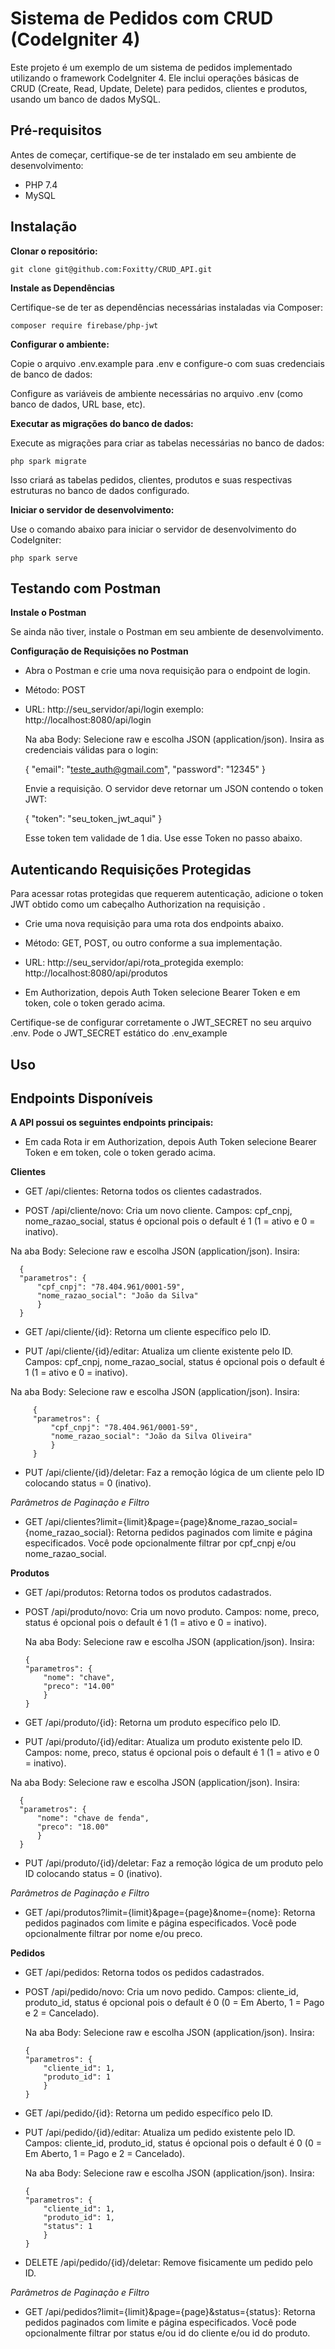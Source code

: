 Sistema de Pedidos com CRUD (CodeIgniter 4)
===

 Este projeto é um exemplo de um sistema de pedidos implementado utilizando o framework CodeIgniter 4. Ele inclui operações básicas de CRUD (Create, Read, Update, Delete) para pedidos, clientes e produtos, usando um banco de dados MySQL.

## Pré-requisitos
 Antes de começar, certifique-se de ter instalado em seu ambiente de desenvolvimento:
    
* PHP 7.4 
* MySQL

## Instalação
**Clonar o repositório:**

    git clone git@github.com:Foxitty/CRUD_API.git

**Instale as Dependências**

 Certifique-se de ter as dependências necessárias instaladas via Composer:
    
    composer require firebase/php-jwt

**Configurar o ambiente:**
    
 Copie o arquivo .env.example para .env e configure-o com suas credenciais de banco de dados:
 
 Configure as variáveis de ambiente necessárias no arquivo .env (como banco de dados, URL base, etc).

**Executar as migrações do banco de dados:**
    
 Execute as migrações para criar as tabelas necessárias no banco de dados:
    
    php spark migrate
    
 Isso criará as tabelas pedidos, clientes, produtos e suas respectivas estruturas no banco de dados configurado.

**Iniciar o servidor de desenvolvimento:**

 Use o comando abaixo para iniciar o servidor de desenvolvimento do CodeIgniter:

    php spark serve

## Testando com Postman

**Instale o Postman**

 Se ainda não tiver, instale o Postman em seu ambiente de desenvolvimento.

**Configuração de Requisições no Postman**

* Abra o Postman e crie uma nova requisição para o endpoint de login.

* Método: POST

* URL: http://seu_servidor/api/login exemplo: http://localhost:8080/api/login

    Na aba Body: Selecione raw e escolha JSON (application/json). Insira as credenciais válidas para o login:
    
    {
        "email": "teste_auth@gmail.com",
        "password": "12345"
    }
    
    Envie a requisição. O servidor deve retornar um JSON contendo o token JWT:
    
    {
        "token": "seu_token_jwt_aqui"
    }
    
    Esse token tem validade de 1 dia. Use esse Token no passo abaixo.

## Autenticando Requisições Protegidas

Para acessar rotas protegidas que requerem autenticação, adicione o token JWT obtido como um cabeçalho Authorization na requisição .

* Crie uma nova requisição para uma rota dos endpoints abaixo.

* Método: GET, POST, ou outro conforme a sua implementação.

* URL: http://seu_servidor/api/rota_protegida exemplo: http://localhost:8080/api/produtos

* Em Authorization, depois Auth Token selecione Bearer Token e em token, cole o token gerado acima.

Certifique-se de configurar corretamente o JWT_SECRET no seu arquivo .env. Pode o JWT_SECRET estático do .env_example

## Uso

## Endpoints Disponíveis

**A API possui os seguintes endpoints principais:**

* Em cada Rota ir em Authorization, depois Auth Token selecione Bearer Token e em token, cole o token gerado acima.

**Clientes**

* GET /api/clientes: Retorna todos os clientes cadastrados.

* POST /api/cliente/novo: Cria um novo cliente. Campos: cpf_cnpj, nome_razao_social, status é opcional pois o default é 1 (1 = ativo e 0 = inativo).
  
 Na aba Body: Selecione raw e escolha JSON (application/json). Insira:

      {
      "parametros": {
          "cpf_cnpj": "78.404.961/0001-59",
          "nome_razao_social": "João da Silva" 
          }
      } 
         

* GET /api/cliente/{id}: Retorna um cliente específico pelo ID.

* PUT /api/cliente/{id}/editar: Atualiza um cliente existente pelo ID. Campos: cpf_cnpj, nome_razao_social, status é opcional pois o default é 1 (1 = ativo e 0 = inativo).

Na aba Body: Selecione raw e escolha JSON (application/json). Insira:

         {
         "parametros": {
             "cpf_cnpj": "78.404.961/0001-59",
             "nome_razao_social": "João da Silva Oliveira"
             }
         }

* PUT /api/cliente/{id}/deletar: Faz a remoção lógica de um cliente pelo ID colocando status = 0 (inativo).

*Parâmetros de Paginação e Filtro*
* GET /api/clientes?limit={limit}&page={page}&nome_razao_social={nome_razao_social}: Retorna pedidos paginados com limite e página especificados. Você pode opcionalmente filtrar por cpf_cnpj e/ou nome_razao_social.


**Produtos**

* GET /api/produtos: Retorna todos os produtos cadastrados.

* POST /api/produto/novo: Cria um novo produto. Campos: nome, preco, status é opcional pois o default é 1 (1 = ativo e 0 = inativo).
  
   Na aba Body: Selecione raw e escolha JSON (application/json). Insira:

      {
      "parametros": {
          "nome": "chave",
          "preco": "14.00"
          }
      }

* GET /api/produto/{id}: Retorna um produto específico pelo ID.

* PUT /api/produto/{id}/editar: Atualiza um produto existente pelo ID. Campos: nome, preco, status é opcional pois o default é 1 (1 = ativo e 0 = inativo).
  
 Na aba Body: Selecione raw e escolha JSON (application/json). Insira:
 
      {
      "parametros": {
          "nome": "chave de fenda",
          "preco": "18.00"
          }
      }

* PUT /api/produto/{id}/deletar: Faz a remoção lógica de um produto pelo ID colocando status = 0 (inativo).

*Parâmetros de Paginação e Filtro*
* GET /api/produtos?limit={limit}&page={page}&nome={nome}: Retorna pedidos paginados com limite e página especificados. Você pode opcionalmente filtrar por nome e/ou preco.


**Pedidos**

* GET /api/pedidos: Retorna todos os pedidos cadastrados.

* POST /api/pedido/novo: Cria um novo pedido. Campos: cliente_id, produto_id, status é opcional pois o default é 0 (0 = Em Aberto, 1 = Pago e 2 = Cancelado).
  
   Na aba Body: Selecione raw e escolha JSON (application/json). Insira:
  
      {
      "parametros": {
          "cliente_id": 1,
          "produto_id": 1
          }
      }


* GET /api/pedido/{id}: Retorna um pedido específico pelo ID.

* PUT /api/pedido/{id}/editar: Atualiza um pedido existente pelo ID. Campos: cliente_id, produto_id, status é opcional pois o default é 0 (0 = Em Aberto, 1 = Pago e 2 = Cancelado).
  
   Na aba Body: Selecione raw e escolha JSON (application/json). Insira:
  
      {
      "parametros": {
          "cliente_id": 1,
          "produto_id": 1,
          "status": 1
          }
      }

* DELETE /api/pedido/{id}/deletar: Remove fisicamente um pedido pelo ID.

*Parâmetros de Paginação e Filtro*
* GET /api/pedidos?limit={limit}&page={page}&status={status}: Retorna pedidos paginados com limite e página especificados. Você pode opcionalmente filtrar por status e/ou id do cliente e/ou id do produto.
